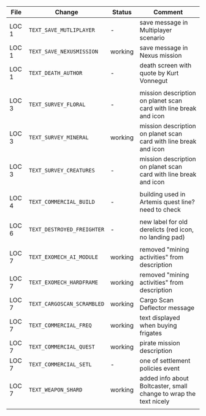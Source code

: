 
| File | Change | Status | Comment |
| --- | --- | --- | --- |
| LOC 1 | `TEXT_SAVE_MUTLIPLAYER` | - | save message in Multiplayer scenario |
| LOC 1 | `TEXT_SAVE_NEXUSMISSION` | working | save message in Nexus mission |
| LOC 1 | `TEXT_DEATH_AUTHOR` | - | death screen with quote by Kurt Vonnegut |
| | | | |
| LOC 3 | `TEXT_SURVEY_FLORAL` | - | mission description on planet scan card with line break and icon |
| LOC 3 | `TEXT_SURVEY_MINERAL` | working | mission description on planet scan card with line break and icon |
| LOC 3 | `TEXT_SURVEY_CREATURES` | - | mission description on planet scan card with line break and icon |
| | | | |
| LOC 4 | `TEXT_COMMERCIAL_BUILD` | - | building used in Artemis quest line? need to check |
| | | | |
| LOC 6 | `TEXT_DESTROYED_FREIGHTER` | - | new label for old derelicts (red icon, no landing pad) |
| | | | |
| LOC 7 | `TEXT_EXOMECH_AI_MODULE` | working | removed "mining activities" from description |
| LOC 7 | `TEXT_EXOMECH_HARDFRAME` | working | removed "mining activities" from description |
| LOC 7 | `TEXT_CARGOSCAN_SCRAMBLED` | working | Cargo Scan Deflector message |
| LOC 7 | `TEXT_COMMERCIAL_FREQ` | working | text displayed when buying frigates |
| LOC 7 | `TEXT_COMMERCIAL_QUEST` | working | pirate mission description |
| LOC 7 | `TEXT_COMMERCIAL_SETL` | - | one of settlement policies event |
| LOC 7 | `TEXT_WEAPON_SHARD` | working | added info about Boltcaster, small change to wrap the text nicely |
| | | | |
